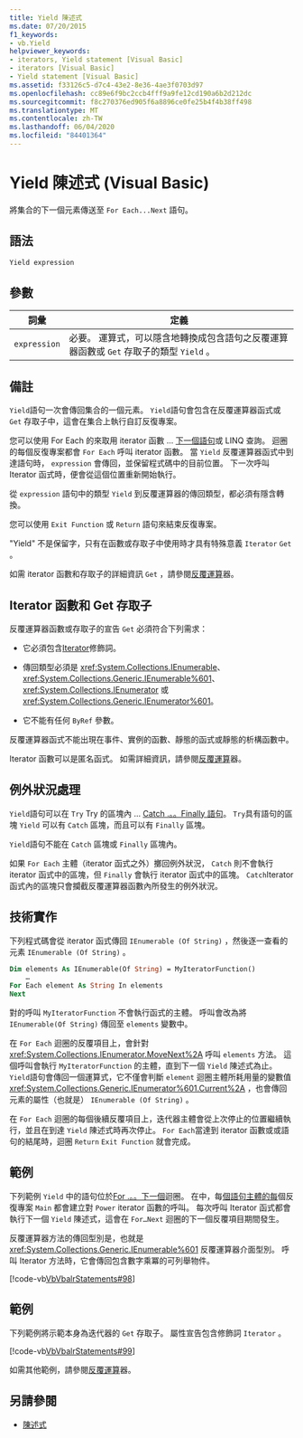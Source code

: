 ```yaml
---
title: Yield 陳述式
ms.date: 07/20/2015
f1_keywords:
- vb.Yield
helpviewer_keywords:
- iterators, Yield statement [Visual Basic]
- iterators [Visual Basic]
- Yield statement [Visual Basic]
ms.assetid: f33126c5-d7c4-43e2-8e36-4ae3f0703d97
ms.openlocfilehash: cc89e6f9bc2ccb4fff9a9fe12cd190a6b2d212dc
ms.sourcegitcommit: f8c270376ed905f6a8896ce0fe25b4f4b38ff498
ms.translationtype: MT
ms.contentlocale: zh-TW
ms.lasthandoff: 06/04/2020
ms.locfileid: "84401364"
---
```

# <a name="yield-statement-visual-basic"></a>Yield 陳述式 (Visual Basic)
將集合的下一個元素傳送至 `For Each...Next` 語句。  
  
## <a name="syntax"></a>語法  
  
```vb  
Yield expression  
```  
  
## <a name="parameters"></a>參數  
  
|詞彙|定義|  
|---|---|  
|`expression`|必要。 運算式，可以隱含地轉換成包含語句之反覆運算器函數或 `Get` 存取子的類型 `Yield` 。|  
  
## <a name="remarks"></a>備註  
 `Yield`語句一次會傳回集合的一個元素。 `Yield`語句會包含在反覆運算器函式或 `Get` 存取子中，這會在集合上執行自訂反復專案。  
  
 您可以使用 For Each 的來取用 iterator 函數 ... [下一個語句](for-each-next-statement.md)或 LINQ 查詢。 迴圈的每個反復專案都會 `For Each` 呼叫 iterator 函數。 當 `Yield` 反覆運算器函式中到達語句時， `expression` 會傳回，並保留程式碼中的目前位置。 下一次呼叫 Iterator 函式時，便會從這個位置重新開始執行。  
  
 從 `expression` 語句中的類型 `Yield` 到反覆運算器的傳回類型，都必須有隱含轉換。  
  
 您可以使用 `Exit Function` 或 `Return` 語句來結束反復專案。  
  
 "Yield" 不是保留字，只有在函數或存取子中使用時才具有特殊意義 `Iterator` `Get` 。  
  
 如需 iterator 函數和存取子的詳細資訊 `Get` ，請參閱[反覆運算](../../programming-guide/concepts/iterators.md)器。  
  
## <a name="iterator-functions-and-get-accessors"></a>Iterator 函數和 Get 存取子  
 反覆運算器函數或存取子的宣告 `Get` 必須符合下列需求：  
  
- 它必須包含[Iterator](../modifiers/iterator.md)修飾詞。  
  
- 傳回類型必須是 <xref:System.Collections.IEnumerable>、<xref:System.Collections.Generic.IEnumerable%601>、<xref:System.Collections.IEnumerator> 或 <xref:System.Collections.Generic.IEnumerator%601>。  
  
- 它不能有任何 `ByRef` 參數。  
  
 反覆運算器函式不能出現在事件、實例的函數、靜態的函式或靜態的析構函數中。  
  
 Iterator 函數可以是匿名函式。 如需詳細資訊，請參閱[反覆運算](../../programming-guide/concepts/iterators.md)器。  
  
## <a name="exception-handling"></a>例外狀況處理  
 `Yield`語句可以在 `Try` Try 的區塊內 ... [Catch .。。Finally 語句](try-catch-finally-statement.md)。 `Try`具有語句的區塊 `Yield` 可以有 `Catch` 區塊，而且可以有 `Finally` 區塊。  
  
 `Yield`語句不能在 `Catch` 區塊或 `Finally` 區塊內。  
  
 如果 `For Each` 主體（iterator 函式之外）擲回例外狀況， `Catch` 則不會執行 iterator 函式中的區塊，但 `Finally` 會執行 iterator 函式中的區塊。 `Catch`Iterator 函式內的區塊只會攔截反覆運算器函數內所發生的例外狀況。  
  
## <a name="technical-implementation"></a>技術實作  
 下列程式碼會從 iterator 函式傳回 `IEnumerable (Of String)` ，然後逐一查看的元素 `IEnumerable (Of String)` 。  
  
```vb  
Dim elements As IEnumerable(Of String) = MyIteratorFunction()  
    …  
For Each element As String In elements  
Next  
```  
  
 對的呼叫 `MyIteratorFunction` 不會執行函式的主體。 呼叫會改為將 `IEnumerable(Of String)` 傳回至 `elements` 變數中。  
  
 在 `For Each` 迴圈的反覆項目上，會針對 <xref:System.Collections.IEnumerator.MoveNext%2A> 呼叫 `elements` 方法。 這個呼叫會執行 `MyIteratorFunction` 的主體，直到下一個 `Yield` 陳述式為止。 `Yield`語句會傳回一個運算式，它不僅會判斷 `element` 迴圈主體所耗用量的變數值 <xref:System.Collections.Generic.IEnumerator%601.Current%2A> ，也會傳回元素的屬性（也就是） `IEnumerable (Of String)` 。  
  
 在 `For Each` 迴圈的每個後續反覆項目上，迭代器主體會從上次停止的位置繼續執行，並且在到達 `Yield` 陳述式時再次停止。 `For Each`當達到 iterator 函數或或語句的結尾時，迴圈 `Return` `Exit Function` 就會完成。  
  
## <a name="example"></a>範例  
 下列範例 `Yield` 中的語句位於[For .。。下一個](for-next-statement.md)迴圈。 在中，每[個語句主體的每](for-each-next-statement.md)個反復專案 `Main` 都會建立對 `Power` iterator 函數的呼叫。 每次呼叫 Iterator 函式都會執行下一個 `Yield` 陳述式，這會在 `For…Next` 迴圈的下一個反覆項目期間發生。  
  
 反覆運算器方法的傳回型別是，也就是 <xref:System.Collections.Generic.IEnumerable%601> 反覆運算器介面型別。 呼叫 Iterator 方法時，它會傳回包含數字乘冪的可列舉物件。  
  
 [!code-vb[VbVbalrStatements#98](~/samples/snippets/visualbasic/VS_Snippets_VBCSharp/VbVbalrStatements/VB/Class2.vb#98)]  
  
## <a name="example"></a>範例  
 下列範例將示範本身為迭代器的 `Get` 存取子。 屬性宣告包含修飾詞 `Iterator` 。  
  
 [!code-vb[VbVbalrStatements#99](~/samples/snippets/visualbasic/VS_Snippets_VBCSharp/VbVbalrStatements/VB/Class2.vb#99)]  
  
 如需其他範例，請參閱[反覆運算](../../programming-guide/concepts/iterators.md)器。  
  
## <a name="see-also"></a>另請參閱

- [陳述式](index.md)
